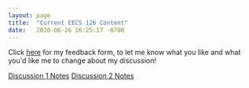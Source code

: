 ```yaml
---
layout: page
title:  "Current EECS 126 Content"
date:   2020-06-26 16:25:17 -0700
---
```

Click [here](https://tinyurl.com/yy79f8au) for my feedback form, to let me know what you like and what you'd like me to change about my discussion!

[Discussion 1 Notes](eecs126disnotes/126fa20dis1notes.pdf)
[Discussion 2 Notes](eecs126disnotes/126fa20dis2notes.pdf)
